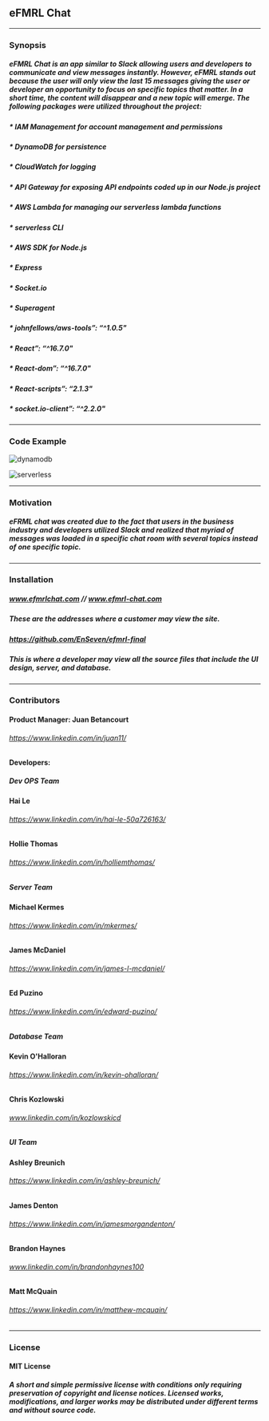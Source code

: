 ## eFMRL Chat
---
### Synopsis

##### eFMRL Chat is an app similar to Slack allowing users and developers to communicate and view messages instantly. However, eFMRL stands out because the user will only view the last 15 messages giving the user or developer an opportunity to focus on specific topics that matter. In a short time, the content will disappear and a new topic will emerge. The following packages were utilized throughout the project: 
##### * **IAM Management** for account management and permissions
##### * **DynamoDB** for persistence
##### * **CloudWatch** for logging
##### * **API Gateway** for exposing API endpoints coded up in our Node.js project
##### * **AWS Lambda** for managing our serverless lambda functions
##### * **serverless CLI**
##### * **AWS SDK for Node.js**
##### * **Express**
##### * **Socket.io**
##### * **Superagent**
##### * **johnfellows/aws-tools”: “^1.0.5"**
##### * **React”: “^16.7.0"**
##### * **React-dom”: “^16.7.0"**
##### * **React-scripts”: “2.1.3"**
##### * **socket.io-client”: “^2.2.0"**
---
### Code Example

![dynamodb](/img/dynamodb.png)

![serverless](/img/serverless.png)

---
### Motivation

##### eFRML chat was created due to the fact that users in the business industry and developers utilized Slack and realized that myriad of messages was loaded in a specific chat room with several topics instead of one specific topic. 
---
### Installation

##### www.efmrlchat.com // www.efmrl-chat.com
##### These are the addresses where a customer may view the site.  
##### https://github.com/EnSeven/efmrl-final
##### This is where a developer may view all the source files that include the UI design, server, and database.
---
### Contributors
#### Product Manager: Juan Betancourt 
###### https://www.linkedin.com/in/juan11/
#### Developers:
##### _**Dev OPS Team**_
#### Hai Le
###### https://www.linkedin.com/in/hai-le-50a726163/
#### Hollie Thomas
###### https://www.linkedin.com/in/holliemthomas/
##### _**Server Team**_
#### Michael Kermes
###### https://www.linkedin.com/in/mkermes/
#### James McDaniel
###### https://www.linkedin.com/in/james-l-mcdaniel/
#### Ed Puzino
###### https://www.linkedin.com/in/edward-puzino/
##### _**Database Team**_
#### Kevin O'Halloran
###### https://www.linkedin.com/in/kevin-ohalloran/
#### Chris Kozlowski 
###### www.linkedin.com/in/kozlowskicd
##### _**UI Team**_
#### Ashley Breunich
###### https://www.linkedin.com/in/ashley-breunich/ 
#### James Denton
###### https://www.linkedin.com/in/jamesmorgandenton/ 
#### Brandon Haynes
###### www.linkedin.com/in/brandonhaynes100 
#### Matt McQuain
###### https://www.linkedin.com/in/matthew-mcquain/
---
### License
#### MIT License
##### A short and simple permissive license with conditions only requiring preservation of copyright and license notices. Licensed works, modifications, and larger works may be distributed under different terms and without source code.